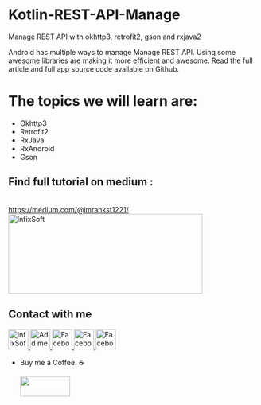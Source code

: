 # Kotlin-REST-API-Manage
Manage REST API with okhttp3, retrofit2, gson and rxjava2

Android has multiple ways to manage Manage REST API. Using some awesome libraries are making it more efficient and awesome. Read the full article and full app source code available on Github.

# The topics we will learn are:
 * Okhttp3
 * Retrofit2
 * RxJava
 * RxAndroid
 * Gson

## Find full tutorial on medium :
<br>
<a href="https://medium.com/@imrankst1221/manage-rest-api-with-okhttp3-retrofit2-gson-and-rxjava2-aa5bea1e8a92">https://medium.com/@imrankst1221/</a>
<br>
<a href="https://medium.com/@imrankst1221/manage-rest-api-with-okhttp3-retrofit2-gson-and-rxjava2-aa5bea1e8a92" rel="nofollow" rel="nofollow">
  <img alt="InfixSoft" src="https://user-images.githubusercontent.com/7795398/50554968-22148d00-0cef-11e9-912c-cfd54544353f.png" width="390" height="160" >
</a>


## Contact with me
<a href="http://www.infixsoft.com/" rel="nofollow">
  <img alt="InfixSoft" src="https://user-images.githubusercontent.com/7795398/50554917-cf86a100-0ced-11e9-86d5-20bab2faed9b.png" width="40" height="40" >
</a>
<a href="https://www.linkedin.com/in/imrankst1221/" rel="nofollow">
  <img alt="Add me to Linkedin" src="https://user-images.githubusercontent.com/7795398/50554847-a6194580-0cec-11e9-91fb-b766bbbfd420.png" width="40" height="40" >
</a>
<a href="https://www.facebook.com/infixsoft/" rel="nofollow">
  <img alt="Facebook" src="https://user-images.githubusercontent.com/7795398/50554846-a580af00-0cec-11e9-9f86-08e8940d468b.png" width="40" height="40" >
</a>
<a href="https://medium.com/@imrankst1221/" rel="nofollow">
  <img alt="Facebook" src="https://user-images.githubusercontent.com/7795398/50554848-a6194580-0cec-11e9-93ca-ebee078d626d.png" width="40" height="40" >
</a>
<a href="https://www.youtube.com/channel/UCz1M4tNjTK_SgCZwiP-zFJQ" rel="nofollow">
  <img alt="Facebook" src="https://user-images.githubusercontent.com/7795398/50554850-a6b1dc00-0cec-11e9-9673-9ba0c0ab4fa9.png" width="40" height="40" >
</a>
<br>



* Buy me a Coffee. ☕️ 
   
   <a href="https://www.paypal.me/imrankst1221" target="_blank"><img src="https://www.paypalobjects.com/webstatic/i/logo/rebrand/ppcom.svg" width="100" height="40" style="margin-bottom:-15px;"></a> 
